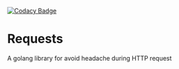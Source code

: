 [![Codacy Badge](https://api.codacy.com/project/badge/Grade/50714e195c544ab1b5e4e40d94a43998)](https://www.codacy.com/manual/alessiosavi/Requests?utm_source=github.com&amp;utm_medium=referral&amp;utm_content=alessiosavi/Requests&amp;utm_campaign=Badge_Grade)
# Requests
A golang library for avoid headache during HTTP request